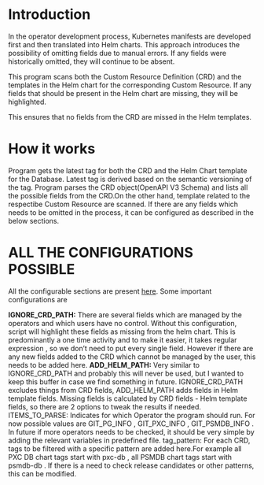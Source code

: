 
# Introduction

In the operator development process, Kubernetes manifests are developed first and then translated into Helm charts. This approach introduces the possibility of omitting fields due to manual errors. If any fields were historically omitted, they will continue to be absent.

This program scans both the Custom Resource Definition (CRD) and the templates in the Helm chart for the corresponding Custom Resource. If any fields that should be present in the Helm chart are missing, they will be highlighted.

This ensures that no fields from the CRD are missed in the Helm templates.

# How it works

Program gets the latest tag for both the CRD and the Helm Chart template for the Database. Latest tag is derived based on the semantic versioning of the tag.
Program parses the CRD object(OpenAPI V3 Schema) and lists all the possible fields from the CRD.On the other hand, template related to the respectibe Custom Resource are scanned. 
If there are any fields which needs to be omitted in the process, it can be configured as described in the below sections.


# ALL THE CONFIGURATIONS POSSIBLE

All the configurable sections are present [here](https://github.com/cshiv/chart-check/blob/2ca719b5f999592d8cb99071709adbc12fc29a6e/src/predefined.py#L1).
Some important configurations are 

<strong>IGNORE_CRD_PATH:</strong> There are several fields which are managed by the operators and which users have no control. Without this configuration, script will highlight these fields as missing from the helm chart. This is predominantly a one time activity and to make it easier, it takes regular expression , so we don’t need to put every single field. However if there are any new fields added to the CRD which cannot be managed by the user, this needs to be added here.
<strong>ADD_HELM_PATH:</strong> Very similar to IGNORE_CRD_PATH and probably this will never be used, but I wanted to keep this buffer in case we find something in future. IGNORE_CRD_PATH excludes things from CRD fields, ADD_HELM_PATH adds fields in Helm template fields. Missing fields is calculated by CRD fields - Helm template fields, so there are 2 options to tweak the results if needed.
</strong>ITEMS_TO_PARSE:</strong> Indicates for which Operator the program should run. For now possible values are GIT_PG_INFO , GIT_PXC_INFO , GIT_PSMDB_INFO . In future if more operators needs to be checked, it should be very simple by adding the relevant variables in predefined file.
</strong>tag_pattern:</strong> For each CRD, tags to be filtered with a specific pattern are added here.For example all PXC DB chart tags start with pxc-db , all PSMDB chart tags start with psmdb-db . If there is a need to check release candidates or other patterns, this can be modified.